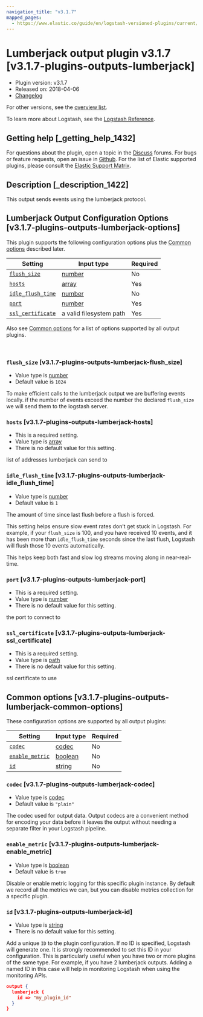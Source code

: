 ```yaml
---
navigation_title: "v3.1.7"
mapped_pages:
  - https://www.elastic.co/guide/en/logstash-versioned-plugins/current/v3.1.7-plugins-outputs-lumberjack.html
---
```


# Lumberjack output plugin v3.1.7 [v3.1.7-plugins-outputs-lumberjack]


* Plugin version: v3.1.7
* Released on: 2018-04-06
* [Changelog](https://github.com/logstash-plugins/logstash-output-lumberjack/blob/v3.1.7/CHANGELOG.md)

For other versions, see the [overview list](output-lumberjack-index.md).

To learn more about Logstash, see the [Logstash Reference](logstash://reference/index.md).

## Getting help [_getting_help_1432]

For questions about the plugin, open a topic in the [Discuss](http://discuss.elastic.co) forums. For bugs or feature requests, open an issue in [Github](https://github.com/logstash-plugins/logstash-output-lumberjack). For the list of Elastic supported plugins, please consult the [Elastic Support Matrix](https://www.elastic.co/support/matrix#matrix_logstash_plugins).


## Description [_description_1422]

This output sends events using the lumberjack protocol.


## Lumberjack Output Configuration Options [v3.1.7-plugins-outputs-lumberjack-options]

This plugin supports the following configuration options plus the [Common options](v3-1-7-plugins-outputs-lumberjack.md#v3.1.7-plugins-outputs-lumberjack-common-options) described later.

| Setting | Input type | Required |
| --- | --- | --- |
| [`flush_size`](v3-1-7-plugins-outputs-lumberjack.md#v3.1.7-plugins-outputs-lumberjack-flush_size) | [number](logstash://reference/configuration-file-structure.md#number) | No |
| [`hosts`](v3-1-7-plugins-outputs-lumberjack.md#v3.1.7-plugins-outputs-lumberjack-hosts) | [array](logstash://reference/configuration-file-structure.md#array) | Yes |
| [`idle_flush_time`](v3-1-7-plugins-outputs-lumberjack.md#v3.1.7-plugins-outputs-lumberjack-idle_flush_time) | [number](logstash://reference/configuration-file-structure.md#number) | No |
| [`port`](v3-1-7-plugins-outputs-lumberjack.md#v3.1.7-plugins-outputs-lumberjack-port) | [number](logstash://reference/configuration-file-structure.md#number) | Yes |
| [`ssl_certificate`](v3-1-7-plugins-outputs-lumberjack.md#v3.1.7-plugins-outputs-lumberjack-ssl_certificate) | a valid filesystem path | Yes |

Also see [Common options](v3-1-7-plugins-outputs-lumberjack.md#v3.1.7-plugins-outputs-lumberjack-common-options) for a list of options supported by all output plugins.

 

### `flush_size` [v3.1.7-plugins-outputs-lumberjack-flush_size]

* Value type is [number](logstash://reference/configuration-file-structure.md#number)
* Default value is `1024`

To make efficient calls to the lumberjack output we are buffering events locally. if the number of events exceed the number the declared `flush_size` we will send them to the logstash server.


### `hosts` [v3.1.7-plugins-outputs-lumberjack-hosts]

* This is a required setting.
* Value type is [array](logstash://reference/configuration-file-structure.md#array)
* There is no default value for this setting.

list of addresses lumberjack can send to


### `idle_flush_time` [v3.1.7-plugins-outputs-lumberjack-idle_flush_time]

* Value type is [number](logstash://reference/configuration-file-structure.md#number)
* Default value is `1`

The amount of time since last flush before a flush is forced.

This setting helps ensure slow event rates don’t get stuck in Logstash. For example, if your `flush_size` is 100, and you have received 10 events, and it has been more than `idle_flush_time` seconds since the last flush, Logstash will flush those 10 events automatically.

This helps keep both fast and slow log streams moving along in near-real-time.


### `port` [v3.1.7-plugins-outputs-lumberjack-port]

* This is a required setting.
* Value type is [number](logstash://reference/configuration-file-structure.md#number)
* There is no default value for this setting.

the port to connect to


### `ssl_certificate` [v3.1.7-plugins-outputs-lumberjack-ssl_certificate]

* This is a required setting.
* Value type is [path](logstash://reference/configuration-file-structure.md#path)
* There is no default value for this setting.

ssl certificate to use



## Common options [v3.1.7-plugins-outputs-lumberjack-common-options]

These configuration options are supported by all output plugins:

| Setting | Input type | Required |
| --- | --- | --- |
| [`codec`](v3-1-7-plugins-outputs-lumberjack.md#v3.1.7-plugins-outputs-lumberjack-codec) | [codec](logstash://reference/configuration-file-structure.md#codec) | No |
| [`enable_metric`](v3-1-7-plugins-outputs-lumberjack.md#v3.1.7-plugins-outputs-lumberjack-enable_metric) | [boolean](logstash://reference/configuration-file-structure.md#boolean) | No |
| [`id`](v3-1-7-plugins-outputs-lumberjack.md#v3.1.7-plugins-outputs-lumberjack-id) | [string](logstash://reference/configuration-file-structure.md#string) | No |

### `codec` [v3.1.7-plugins-outputs-lumberjack-codec]

* Value type is [codec](logstash://reference/configuration-file-structure.md#codec)
* Default value is `"plain"`

The codec used for output data. Output codecs are a convenient method for encoding your data before it leaves the output without needing a separate filter in your Logstash pipeline.


### `enable_metric` [v3.1.7-plugins-outputs-lumberjack-enable_metric]

* Value type is [boolean](logstash://reference/configuration-file-structure.md#boolean)
* Default value is `true`

Disable or enable metric logging for this specific plugin instance. By default we record all the metrics we can, but you can disable metrics collection for a specific plugin.


### `id` [v3.1.7-plugins-outputs-lumberjack-id]

* Value type is [string](logstash://reference/configuration-file-structure.md#string)
* There is no default value for this setting.

Add a unique `ID` to the plugin configuration. If no ID is specified, Logstash will generate one. It is strongly recommended to set this ID in your configuration. This is particularly useful when you have two or more plugins of the same type. For example, if you have 2 lumberjack outputs. Adding a named ID in this case will help in monitoring Logstash when using the monitoring APIs.

```json
output {
  lumberjack {
    id => "my_plugin_id"
  }
}
```



